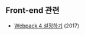 ## Front-end 관련

- [Webpack 4 설정하기][webpack4ConfigKR] (2017)

[webpack4ConfigKR]: https://www.zerocho.com/category/Webpack/post/58aa916d745ca90018e5301d